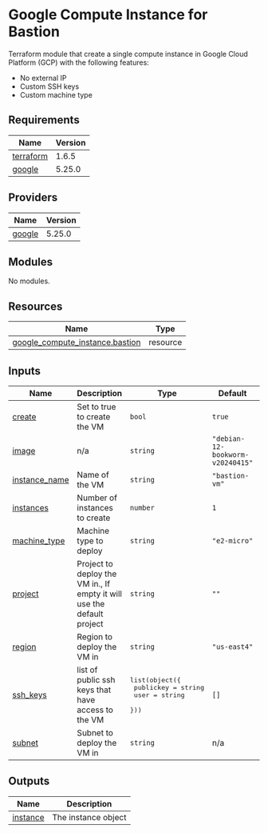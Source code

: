 # Google Compute Instance for Bastion

Terraform module that create a single
compute instance in Google Cloud Platform (GCP)
with the following features:
- No external IP
- Custom SSH keys
- Custom machine type

## Requirements

| Name | Version |
|------|---------|
| <a name="requirement_terraform"></a> [terraform](#requirement\_terraform) | 1.6.5 |
| <a name="requirement_google"></a> [google](#requirement\_google) | 5.25.0 |

## Providers

| Name | Version |
|------|---------|
| <a name="provider_google"></a> [google](#provider\_google) | 5.25.0 |

## Modules

No modules.

## Resources

| Name | Type |
|------|------|
| [google_compute_instance.bastion](https://registry.terraform.io/providers/hashicorp/google/5.25.0/docs/resources/compute_instance) | resource |

## Inputs

| Name | Description | Type | Default | Required |
|------|-------------|------|---------|:--------:|
| <a name="input_create"></a> [create](#input\_create) | Set to true to create the VM | `bool` | `true` | no |
| <a name="input_image"></a> [image](#input\_image) | n/a | `string` | `"debian-12-bookworm-v20240415"` | no |
| <a name="input_instance_name"></a> [instance\_name](#input\_instance\_name) | Name of the VM | `string` | `"bastion-vm"` | no |
| <a name="input_instances"></a> [instances](#input\_instances) | Number of instances to create | `number` | `1` | no |
| <a name="input_machine_type"></a> [machine\_type](#input\_machine\_type) | Machine type to deploy | `string` | `"e2-micro"` | no |
| <a name="input_project"></a> [project](#input\_project) | Project to deploy the VM in., If empty it will use the default project | `string` | `""` | no |
| <a name="input_region"></a> [region](#input\_region) | Region to deploy the VM in | `string` | `"us-east4"` | no |
| <a name="input_ssh_keys"></a> [ssh\_keys](#input\_ssh\_keys) | list of public ssh keys that have access to the VM | <pre>list(object({<br>    publickey = string<br>    user      = string<br>  }))</pre> | `[]` | no |
| <a name="input_subnet"></a> [subnet](#input\_subnet) | Subnet to deploy the VM in | `string` | n/a | yes |

## Outputs

| Name | Description |
|------|-------------|
| <a name="output_instance"></a> [instance](#output\_instance) | The instance object |
